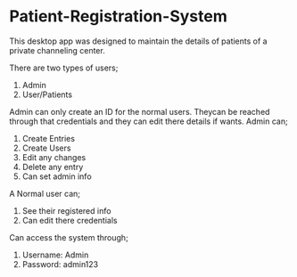 # Patient-Registration-System

This desktop app was designed to maintain the details of patients of a private channeling center.

There are two types of users;
1. Admin
2. User/Patients

Admin can only create an ID for the normal users. Theycan be reached through that credentials and they can edit there details if wants.
Admin can;
1. Create Entries
2. Create Users
3. Edit any changes
4. Delete any entry
5. Can set admin info

A Normal user can;
1. See their registered info
2. Can edit there credentials

Can access the system through;
1. Username: Admin
2. Password: admin123
